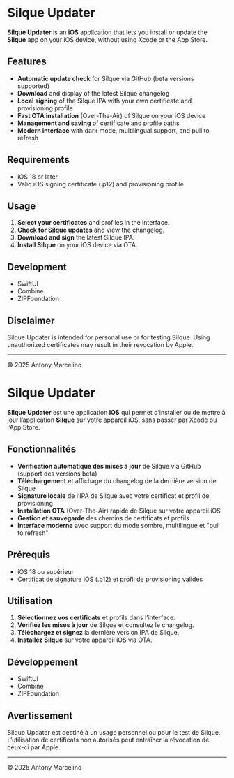 # Silque Updater

**Silque Updater** is an **iOS** application that lets you install or update the **Silque** app on your iOS device, without using Xcode or the App Store.

## Features

- **Automatic update check** for Silque via GitHub (beta versions supported)
- **Download** and display of the latest Silque changelog
- **Local signing** of the Silque IPA with your own certificate and provisioning profile
- **Fast OTA installation** (Over-The-Air) of Silque on your iOS device
- **Management and saving** of certificate and profile paths
- **Modern interface** with dark mode, multilingual support, and pull to refresh

## Requirements

- iOS 18 or later
- Valid iOS signing certificate (.p12) and provisioning profile

## Usage

1. **Select your certificates** and profiles in the interface.
2. **Check for Silque updates** and view the changelog.
3. **Download and sign** the latest Silque IPA.
4. **Install Silque** on your iOS device via OTA.

## Development

- SwiftUI
- Combine
- ZIPFoundation

## Disclaimer

Silque Updater is intended for personal use or for testing Silque. Using unauthorized certificates may result in their revocation by Apple.

---

© 2025 Antony Marcelino






# Silque Updater

**Silque Updater** est une application **iOS** qui permet d’installer ou de mettre à jour l’application **Silque** sur votre appareil iOS, sans passer par Xcode ou l’App Store.

## Fonctionnalités

- **Vérification automatique des mises à jour** de Silque via GitHub (support des versions beta)
- **Téléchargement** et affichage du changelog de la dernière version de Silque
- **Signature locale** de l’IPA de Silque avec votre certificat et profil de provisioning
- **Installation OTA** (Over-The-Air) rapide de Silque sur votre appareil iOS
- **Gestion et sauvegarde** des chemins de certificats et profils
- **Interface moderne** avec support du mode sombre, multilingue et "pull to refresh"

## Prérequis

- iOS 18 ou supérieur
- Certificat de signature iOS (.p12) et profil de provisioning valides

## Utilisation

1. **Sélectionnez vos certificats** et profils dans l’interface.
2. **Vérifiez les mises à jour** de Silque et consultez le changelog.
3. **Téléchargez et signez** la dernière version IPA de Silque.
4. **Installez Silque** sur votre appareil iOS via OTA.

## Développement

- SwiftUI
- Combine
- ZIPFoundation

## Avertissement

Silque Updater est destiné à un usage personnel ou pour le test de Silque. L’utilisation de certificats non autorisés peut entraîner la révocation de ceux-ci par Apple.

---

© 2025 Antony Marcelino
